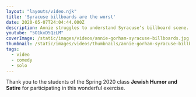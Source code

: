 ```yaml
---
layout: "layouts/video.njk"
title: 'Syracuse billboards are the worst'
date: 2020-05-07T24:04:44.000Z
description: Annie struggles to understand Syracuse‘s billboard scene.
youtube: "5O1kxD5QzLM"
coverImage: /static/images/videos/annie-gorham-syracuse-billboards.jpg
thumbnail: /static/images/videos/thumbnails/annie-gorham-syracuse-billboards_tn.jpg
tags:
  - video
  - comedy
  - solo
---
```

Thank you to the students of the Spring 2020 class **Jewish Humor and Satire** for participating in this wonderful exercise.
